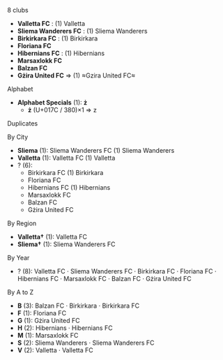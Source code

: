 8 clubs

- **Valletta FC** : (1) Valletta
- **Sliema Wanderers FC** : (1) Sliema Wanderers
- **Birkirkara FC** : (1) Birkirkara
- **Floriana FC**
- **Hibernians FC** : (1) Hibernians
- **Marsaxlokk FC**
- **Balzan FC**
- **Gżira United FC** ⇒ (1) ≈Gzira United FC≈




Alphabet

- **Alphabet Specials** (1):  **ż** 
  - **ż** (U+017C / 380)×1 ⇒ z




Duplicates





By City

- **Sliema** (1): Sliema Wanderers FC  (1) Sliema Wanderers
- **Valletta** (1): Valletta FC  (1) Valletta
- ? (6): 
  - Birkirkara FC  (1) Birkirkara
  - Floriana FC 
  - Hibernians FC  (1) Hibernians
  - Marsaxlokk FC 
  - Balzan FC 
  - Gżira United FC 




By Region

- **Valletta†** (1):   Valletta FC
- **Sliema†** (1):   Sliema Wanderers FC




By Year

- ? (8):   Valletta FC · Sliema Wanderers FC · Birkirkara FC · Floriana FC · Hibernians FC · Marsaxlokk FC · Balzan FC · Gżira United FC






By A to Z

- **B** (3): Balzan FC · Birkirkara · Birkirkara FC
- **F** (1): Floriana FC
- **G** (1): Gżira United FC
- **H** (2): Hibernians · Hibernians FC
- **M** (1): Marsaxlokk FC
- **S** (2): Sliema Wanderers · Sliema Wanderers FC
- **V** (2): Valletta · Valletta FC




